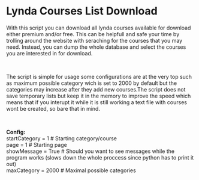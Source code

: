 # Lynda Courses List Download

With this script you can download all lynda courses available for download either premium and/or free. This can be helpfull and safe your time by trolling around the website with seraching for the courses that you may need. Instead, you can dump the whole database and select the courses you are interested in for download.

</br>

The script is simple for usage some configurations are at the very top such as maximum possible category wich is set to 2000 by default but the categories may increase after they add new courses.The script does not save temporary lists but keep it in the memory to improve the speed which means that if you interupt it while it is still working a text file with courses wont be created, so bare that in mind.

</br>

<b>Config:</b></br>
startCategory = 1 # Starting category/course</br>
page = 1 # Starting page</br>
showMessage = True   # Should you want to see messages while the program works (slows down the whole proccess since python has to print it out)</br>
maxCategory = 2000  # Maximal possible categories</br>
